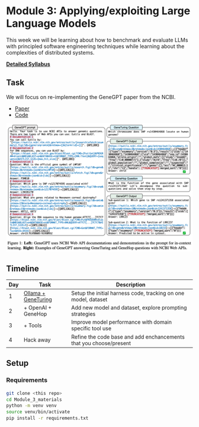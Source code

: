 # Module 3: Applying/exploiting Large Language Models

This week we will be learning about how to benchmark and evaluate LLMs with principled software engineering techniques while learning about the complexities of distributed systems.

[__Detailed Syllabus__](SYLLABUS.md)

## Task

We will focus on re-implementing the GeneGPT paper from the NCBI.
* [Paper](https://academic.oup.com/bioinformatics/article/40/2/btae075/7606338)
* [Code](https://github.com/ncbi/GeneGPT)

![GeneGPT System Description](img/genegpt.png)

## Timeline

| Day | Task | Description |
| --- | --- | --- |
| 1 | [Ollama + GeneTuring](day1/README.md)  | Setup the initial harness code, tracking on one model, dataset |
| 2 | + OpenAI + GeneHop | Add new model and dataset, explore prompting strategies|
| 3 | + Tools  | Improve model performance with domain specific tool use |
| 4 | Hack away | Refine the code base and add enchancements that you choose/present |

## Setup

### Requirements

```bash
git clone <this repo>
cd Module_3_materials
python -m venv venv
source venv/bin/activate
pip install -r requirements.txt
```
